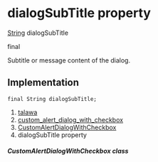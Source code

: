
<div>

# dialogSubTitle property

</div>


[String](https://api.flutter.dev/flutter/dart-core/String-class.html)
dialogSubTitle


final




Subtitle or message content of the dialog.



## Implementation

``` language-dart
final String dialogSubTitle;
```







1.  [talawa](../../index.html)
2.  [custom_alert_dialog_with_checkbox](../../widgets_custom_alert_dialog_with_checkbox/)
3.  [CustomAlertDialogWithCheckbox](../../widgets_custom_alert_dialog_with_checkbox/CustomAlertDialogWithCheckbox-class.html)
4.  dialogSubTitle property

##### CustomAlertDialogWithCheckbox class







